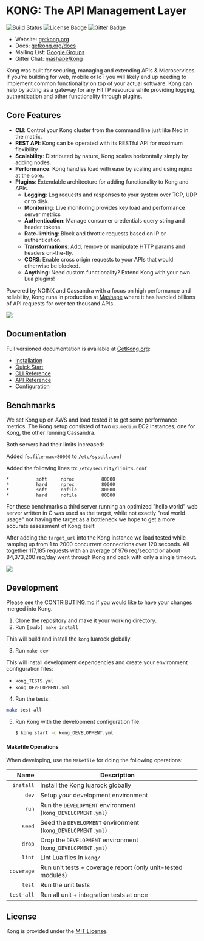 # KONG: The API Management Layer

[![Build Status][travis-badge]][travis-url] 
[![License Badge][license-badge]][license-url] 
[![Gitter Badge][gitter-badge]][gitter-url]

- Website: [getkong.org](http://getkong.org/)
- Docs: [getkong.org/docs](http://getkong.org/docs)
- Mailing List: [Google Groups](https://groups.google.com/forum/#!forum/konglayer)
- Gitter Chat: [mashape/kong](https://gitter.im/Mashape/kong)

Kong was built for securing, managing and extending APIs & Microservices. If you're building for web, mobile or IoT you will likely end up needing to implement common functionality on top of your actual software. Kong can help by acting as a gateway for any HTTP resource while providing logging, authentication and other functionality through plugins.

## Core Features

- **CLI**: Control your Kong cluster from the command line just like Neo in the matrix.
- **REST API**: Kong can be operated with its RESTful API for maximum flexibility.
- **Scalability**: Distributed by nature, Kong scales horizontally simply by adding nodes.
- **Performance**: Kong handles load with ease by scaling and using nginx at the core.
- **Plugins**: Extendable architecture for adding functionality to Kong and APIs.
  - **Logging**: Log requests and responses to your system over TCP, UDP or to disk.
  - **Monitoring**: Live monitoring provides key load and performance server metrics
  - **Authentication**: Manage consumer credentials query string and header tokens.
  - **Rate-limiting**: Block and throttle requests based on IP or authentication.
  - **Transformations**: Add, remove or manipulate HTTP params and headers on-the-fly.
  - **CORS**: Enable cross origin requests to your APIs that would otherwise be blocked.
  - **Anything**: Need custom functionality? Extend Kong with your own Lua plugins!


Powered by NGINX and Cassandra with a focus on high performance and reliability, Kong runs in production at [Mashape](https://www.mashape.com) where it has handled billions of API requests for over ten thousand APIs.

[![](http://i.imgur.com/fxkvt5k.png)](http://getkong.org/)

## Documentation

Full versioned documentation is available at [GetKong.org](http://getkong.org):

- [Installation](http://www.getkong.org/download)
- [Quick Start](http://getkong.org/docs/latest/getting-started/quickstart/)
- [CLI Reference](http://getkong.org/docs/latest/cli/)
- [API Reference](http://getkong.org/docs/latest/admin-api)
- [Configuration](http://getkong.org/docs/latest/configuration/)

## Benchmarks

We set Kong up on AWS and load tested it to get some performance metrics. The Kong setup consisted of two `m3.medium` EC2 instances; one for Kong, the other running Cassandra. 

Both servers had their limits increased:

Added `fs.file-max=80000` to `/etc/sysctl.conf`

Added the following lines to: `/etc/security/limits.conf`
```
*          soft     nproc          80000
*          hard     nproc          80000
*          soft     nofile         80000
*          hard     nofile         80000
```

For these benchmarks a third server running an optimized "hello world" web server written in C was used as the target, while not exactly "real world usage" not having the target as a bottleneck we hope to get a more accurate assessment of Kong itself. 

After adding the `target_url` into the Kong instance we load tested while ramping up from 1 to 2000 concurrent connections over 120 seconds. All together 117,185 requests with an average of 976 req/second or about 84,373,200 req/day went through Kong and back with only a single timeout.

![](http://i.imgur.com/aDGRe4G.png)

## Development

Please see the [CONTRIBUTING.md][kong-contrib] if you would like to have your changes merged into Kong.

1. Clone the repository and make it your working directory.
2. Run `[sudo] make install`

  This will build and install the `kong` luarock globally.

3. Run `make dev`

  This will install development dependencies and create your environment configuration files:

  - `kong_TESTS.yml`
  - `kong_DEVELOPMENT.yml`

4. Run the tests:

  ```bash
  make test-all
  ```

5. Run Kong with the development configuration file:

   ```bash
   $ kong start -c kong_DEVELOPMENT.yml
   ```

#### Makefile Operations

When developing, use the `Makefile` for doing the following operations:

| Name          | Description                                                              |
| -------------:| -------------------------------------------------------------------------|
| `install`     | Install the Kong luarock globally                                        |
| `dev`         | Setup your development environment                                       |
| `run`         | Run the `DEVELOPMENT` environment (`kong_DEVELOPMENT.yml`)               |
| `seed`        | Seed the `DEVELOPMENT` environment (`kong_DEVELOPMENT.yml`)              |
| `drop`        | Drop the `DEVELOPMENT` environment (`kong_DEVELOPMENT.yml`)              |
| `lint`        | Lint Lua files in `kong/`                                                |
| `coverage`    | Run unit tests + coverage report (only unit-tested modules)              |
| `test`        | Run the unit tests                                                       |
| `test-all`    | Run all unit + integration tests at once                                 |

## License

Kong is provided under the [MIT License][license-url].

[kong-contrib]: https://github.com/Mashape/kong/blob/master/CONTRIBUTING.md
[kong-changelog]: https://github.com/Mashape/kong/blob/master/CHANGELOG.md

[travis-url]: https://travis-ci.org/Mashape/kong
[travis-badge]: https://img.shields.io/travis/Mashape/kong.svg?style=flat

[license-url]: https://github.com/Mashape/kong/blob/master/LICENSE
[license-badge]: https://img.shields.io/github/license/mashape/kong.svg

[gitter-url]: https://gitter.im/Mashape/kong
[gitter-badge]: https://badges.gitter.im/Join%20Chat.svg
